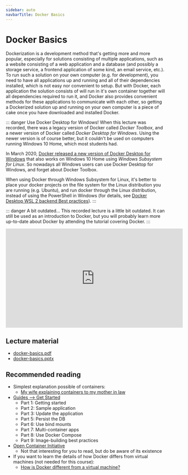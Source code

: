 ```yaml
---
sidebar: auto
navbarTitle: Docker Basics
---
```


# Docker Basics
Dockerization is a development method that's getting more and more popular, especially for solutions consisting of multiple applications, such as a website consisting of a web application and a database (and possibly a storage service, a frontend application of some kind, an email service, etc.). To run such a solution on your own computer (e.g. for development), you need to have all applications up and running and all of their dependencies installed, which is not easy nor convenient to setup. But with Docker, each application the solution consists of will run in it's own container together will all dependencies required to run it, and Docker also provides convenient methods for these applications to communicate with each other, so getting a Dockerized solution up and running on your own computer is a piece of cake once you have downloaded and installed Docker.

::: danger Use Docker Desktop for Windows!
When this lecture was recorded, there was a legacy version of Docker called *Docker Toolbox*, and a newer version of Docker called *Docker Desktop for Windows*. Using the newer version is of course better, but it couldn't be used on computers running Windows 10 Home, which most students had.

In March 2020, [Docker released a new version of Docker Desktop for Windows](https://www.docker.com/blog/docker-desktop-for-windows-home-is-here/) that also works on Windows 10 Home using *Windows Subsystem for Linux*. So nowadays all Windows users can use Docker Desktop for Windows, and forget about Docker Toolbox.

When using Docker through Windows Subsystem for Linux, it's better to place your docker projects on the file system for the Linux distribution you are running (e.g. Ubuntu), and run docker through the Linux distribution, instead of using the PowerShell in Windows (for details, see [Docker Desktop WSL 2 backend Best practices](https://docs.docker.com/desktop/windows/wsl/#best-practices)).
:::

::: danger A bit outdated...
This recorded lecture is a little bit outdated. It can still be used as an introduction to Docker, but you will probably learn more up-to-date about Docker by attending the tutorial covering Docker.
:::

<iframe width="560" height="314" src="https://www.youtube.com/embed/1JwJnqUf-kU" frameborder="0" allow="accelerometer; autoplay; encrypted-media; gyroscope; picture-in-picture" allowfullscreen></iframe>

## Lecture material
* [docker-basics.pdf](docker-basics.pdf)
* [docker-basics.pptx](docker-basics.pptx)

## Recommended reading
* Simplest explanation possible of containers:
    * [My wife explaining containers to my mother in law](https://www.reddit.com/r/docker/comments/qm39p8/my_wife_explaining_containers_to_my_mother_in_law/)
* [Guides --> Get Started](https://docs.docker.com/get-started/)
    * Part 1: Getting started
    * Part 2: Sample application
    * Part 3: Update the application
    * Part 5: Persist the DB
    * Part 6: Use bind mounts
    * Part 7: Multi-container apps
    * Part 8: Use Docker Compose
    * Part 9: Image-building best practices
* [Open Container Initiative](https://www.opencontainers.org/)
    * Not that interesting for you to read, but do be aware of its existence
* If you want to learn the details of how Docker differs from virtual machines (not needed for this course):
    * [How is Docker different from a virtual machine?](https://stackoverflow.com/q/16047306/2104665)
